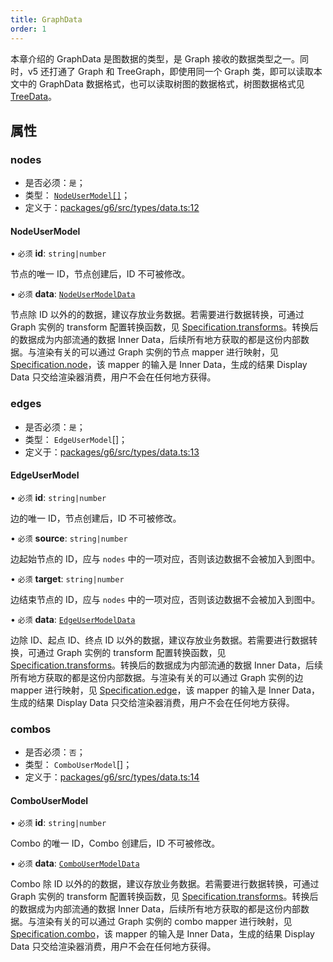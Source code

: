 ```yaml
---
title: GraphData
order: 1
---
```


本章介绍的 GraphData 是图数据的类型，是 Graph 接收的数据类型之一。同时，v5 还打通了 Graph 和 TreeGraph，即使用同一个 Graph 类，即可以读取本文中的 GraphData 数据格式，也可以读取树图的数据格式，树图数据格式见 [TreeData](./TreeData.zh.md)。

## 属性

### nodes

- 是否必须：`是`；
- 类型： [`NodeUserModel[]`](#NodeUserModel)；
- 定义于：[packages/g6/src/types/data.ts:12](https://github.com/antvis/G6/blob/61e525e59b/packages/g6/src/types/data.ts#L12)

#### NodeUserModel

• `必须` **id**: `string|number`

节点的唯一 ID，节点创建后，ID 不可被修改。

• `必须` **data**: [`NodeUserModelData`](./NodeUserModelData.zh.md)

节点除 ID 以外的的数据，建议存放业务数据。若需要进行数据转换，可通过 Graph 实例的 transform 配置转换函数，见 [Specification.transforms](TODO)。转换后的数据成为内部流通的数据 Inner Data，后续所有地方获取的都是这份内部数据。与渲染有关的可以通过 Graph 实例的节点 mapper 进行映射，见 [Specification.node](TODO)，该 mapper 的输入是 Inner Data，生成的结果 Display Data 只交给渲染器消费，用户不会在任何地方获得。

### edges

- 是否必须：`是`；
- 类型： `EdgeUserModel`[]；
- 定义于：[packages/g6/src/types/data.ts:13](https://github.com/antvis/G6/blob/61e525e59b/packages/g6/src/types/data.ts#L13)

#### EdgeUserModel

• `必须` **id**: `string|number`

边的唯一 ID，节点创建后，ID 不可被修改。

• `必须` **source**: `string|number`

边起始节点的 ID，应与 `nodes` 中的一项对应，否则该边数据不会被加入到图中。

• `必须` **target**: `string|number`

边结束节点的 ID，应与 `nodes` 中的一项对应，否则该边数据不会被加入到图中。

• `必须` **data**: [`EdgeUserModelData`](./EgdeUserModelData.zh.md)

边除 ID、起点 ID、终点 ID 以外的数据，建议存放业务数据。若需要进行数据转换，可通过 Graph 实例的 transform 配置转换函数，见 [Specification.transforms](TODO)。转换后的数据成为内部流通的数据 Inner Data，后续所有地方获取的都是这份内部数据。与渲染有关的可以通过 Graph 实例的边 mapper 进行映射，见 [Specification.edge](TODO)，该 mapper 的输入是 Inner Data，生成的结果 Display Data 只交给渲染器消费，用户不会在任何地方获得。

### combos

- 是否必须：`否`；
- 类型： `ComboUserModel`[]；
- 定义于：[packages/g6/src/types/data.ts:14](https://github.com/antvis/G6/blob/61e525e59b/packages/g6/src/types/data.ts#L14)

#### ComboUserModel

• `必须` **id**: `string|number`

Combo 的唯一 ID，Combo 创建后，ID 不可被修改。

• `必须` **data**: [`ComboUserModelData`](./ComboUserModelData.zh.md)

Combo 除 ID 以外的的数据，建议存放业务数据。若需要进行数据转换，可通过 Graph 实例的 transform 配置转换函数，见 [Specification.transforms](TODO)。转换后的数据成为内部流通的数据 Inner Data，后续所有地方获取的都是这份内部数据。与渲染有关的可以通过 Graph 实例的 combo mapper 进行映射，见 [Specification.combo](TODO)，该 mapper 的输入是 Inner Data，生成的结果 Display Data 只交给渲染器消费，用户不会在任何地方获得。
